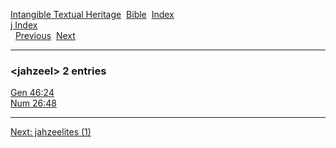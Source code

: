 [Intangible Textual Heritage](../../index)  [Bible](../index) 
[Index](index)   
[j Index](_j_)  
  [Previous](c06055)  [Next](c06057) 

------------------------------------------------------------------------

### &lt;jahzeel&gt; 2 entries

[Gen 46:24](../kjv/gen046.htm#024)  
[Num 26:48](../kjv/num026.htm#048)  

------------------------------------------------------------------------

[Next: jahzeelites (1)](c06057)
